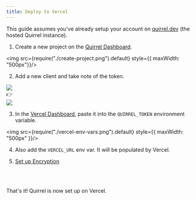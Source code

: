```yaml
---
title: Deploy to Vercel
---
```


This guide assumes you've already setup your account on [quirrel.dev](https://quirrel.dev) (the hosted Quirrel instance).

1. Create a new project on the [Quirrel Dashboard](https://quirrel.dev/dashboard).

<img src={require("./create-project.png").default} style={{ maxWidth: "500px"}}/>

2. Add a new client and take note of the token.

<div>
<div style={{ float: "left", width: "48%", padding: "5px" }}>
    <img src={require("./create-client.png").default}/>
</div>

<div style={{ float: "left", width: "4%", marginTop: "50px" }}>
👉
    
</div>

<div style={{ float: "left", width: "48%", padding: "5px" }}>
    <img src={require("./copy-token.png").default}/>
</div>
<div style={{ clear: "both" }}/>
</div>

3. In the [Vercel Dashboard](https://vercel.com), paste it into the `QUIRREL_TOKEN` environment variable.

<img src={require("./vercel-env-vars.png").default} style={{ maxWidth: "500px" }}/>

4. Also add the `VERCEL_URL` env var. It will be populated by Vercel.

5. [Set up Encryption](/encryption)

<br/>
<br/>

That's it! Quirrel is now set up on Vercel.
